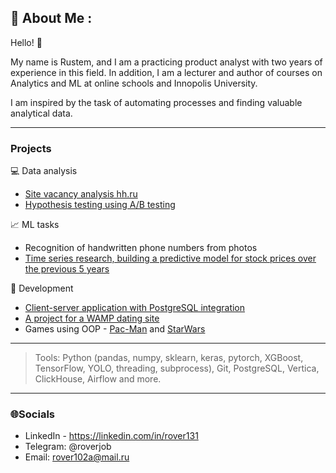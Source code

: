 ## 💫 About Me :
Hello! 👋

My name is Rustem, and I am a practicing product analyst with two years of experience in this field. In addition, I am a lecturer and author of courses on Analytics and ML at online schools and Innopolis University.

I am inspired by the task of automating processes and finding valuable analytical data.

____
### Projects
💻 Data analysis
- [Site vacancy analysis hh.ru](https://github.com/rover131/data_science/tree/main/analysis_head_hunter)
- [Hypothesis testing using A/B testing](https://github.com/rover131/data_science/tree/main/ab-test)

📈 ML tasks
- Recognition of handwritten phone numbers from photos
- [Time series research, building a predictive model for stock prices over the previous 5 years](https://github.com/rover131/final)

🦾 Development
- [Client-server application with PostgreSQL integration](https://github.com/rover131/postgresql_window)
- [A project for a WAMP dating site](https://github.com/rover131/meetings_WAMP/tree/master)
- Games using OOP - [Pac-Man]( https://github.com/rover131/packman) and [StarWars](https://github.com/rover131/game_plan)
____

> Tools: Python (pandas, numpy, sklearn, keras, pytorch, XGBoost, TensorFlow, YOLO, threading, subprocess), Git, PostgreSQL, Vertica, ClickHouse, Airflow and more.
____
### 🌐Socials
- LinkedIn - https://linkedin.com/in/rover131
- Telegram: @roverjob
- Email: rover102a@mail.ru

